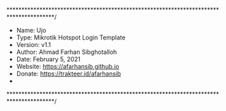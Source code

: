 ***************************************************************************************/
* Name: Ujo
* Type: Mikrotik Hotspot Login Template
* Version: v1.1
* Author: Ahmad Farhan Sibghotalloh
* Date: February 5, 2021
* Website: https://afarhansib.github.io
* Donate: https://trakteer.id/afarhansib
*
***************************************************************************************/
